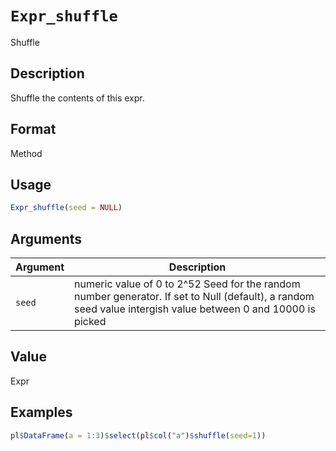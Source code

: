 # `Expr_shuffle`

Shuffle


## Description

Shuffle the contents of this expr.


## Format

Method


## Usage

```r
Expr_shuffle(seed = NULL)
```


## Arguments

Argument      |Description
------------- |----------------
`seed`     |     numeric value of 0 to 2^52 Seed for the random number generator. If set to Null (default), a random seed value intergish value between 0 and 10000 is picked


## Value

Expr


## Examples

```r
pl$DataFrame(a = 1:3)$select(pl$col("a")$shuffle(seed=1))
```


